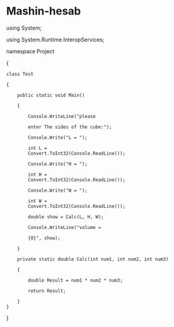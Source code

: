 # Mashin-hesab
using System;

using System.Runtime.InteropServices;

namespace Project

{

    class Test
    
    {
    
        public static void Main()
        
        {
        
            Console.WriteLine("please 
            
            enter The sides of the cube:");

            Console.Write("L = ");
            
            int L = 
            Convert.ToInt32(Console.ReadLine());
            
            Console.Write("H = ");
            
            int H = 
            Convert.ToInt32(Console.ReadLine());
            
            Console.Write("W = ");
            
            int W = 
            Convert.ToInt32(Console.ReadLine());
            
            double show = Calc(L, H, W);
            
            Console.WriteLine("volume = 
            
            {0}", show);
            
        }
        
        private static double Calc(int num1, int num2, int num3)
        
        {
        
            double Result = num1 * num2 * num3;
            
            return Result;
            
        }
    }
}
